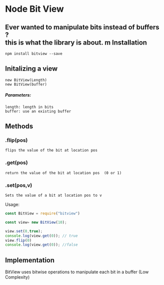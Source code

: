 Node Bit View
===============================

Ever wanted to manipulate bits instead of buffers ?  
this is what the library is about.
m
Installation
-----

`npm install bitview --save`

Initalizing a view
-----
    new BitView(Length)
    new BitView(buffer)

##### Parameters:
    length: length in bits
    buffer: use an existing buffer
Methods
-----    
### .flip(pos)
    flips the value of the bit at location pos 
### .get(pos)
    return the value of the bit at location pos  (0 or 1) 
### .set(pos,v)
    Sets the value of a bit at location pos to v
Usage:

```javascript
const BitView = require("bitview")

const view= new BitView(10);

view.set(0,true);
console.log(view.get(0)); // true
view.flip(0)
console.log(view.get(0)); //false
```
Implementation 
----------------------
BitView uses bitwise operations to manipulate each bit in a buffer (Low Complexity)

